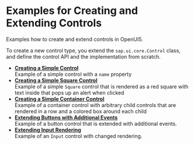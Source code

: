 <!-- loio91f184586f4d1014b6dd926db0e91070 -->

# Examples for Creating and Extending Controls

Examples how to create and extend controls in OpenUI5.

To create a new control type, you extend the `sap.ui.core.Control` class, and define the control API and the implementation from scratch.

-   **[Creating a Simple Control](creating-a-simple-control-91f02ec.md "Example of a simple control with a name property")**  
Example of a simple control with a `name` property
-   **[Creating a Simple Square Control](creating-a-simple-square-control-9a6100b.md "Example of a simple Square control that is rendered as a red square
        with text inside that pops up an alert when clicked ")**  
Example of a simple `Square` control that is rendered as a red square with text inside that pops up an alert when clicked
-   **[Creating a Simple Container Control](creating-a-simple-container-control-39d2564.md "Example of a container control with arbitrary child controls that are rendered in a row
        and a colored box around each child")**  
Example of a container control with arbitrary child controls that are rendered in a row and a colored box around each child
-   **[Extending Buttons with Additional Events](extending-buttons-with-additional-events-d5b756b.md "Example of a button control that is extended with additional events.")**  
Example of a button control that is extended with additional events.
-   **[Extending Input Rendering](extending-input-rendering-bcee26a.md "Example of an Input control with changed rendering.")**  
Example of an `Input` control with changed rendering.


